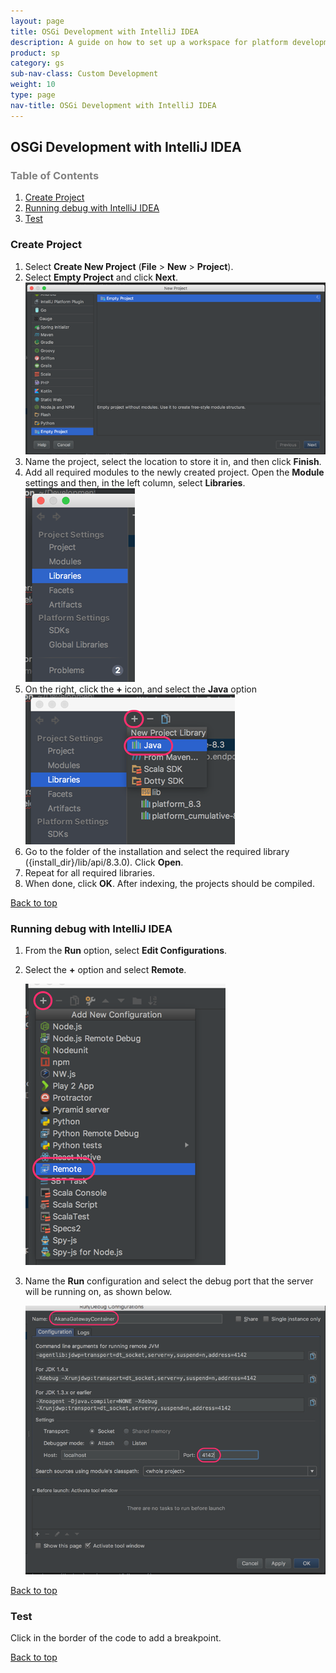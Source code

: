 ```yaml
---
layout: page
title: OSGi Development with IntelliJ IDEA
description: A guide on how to set up a workspace for platform development with IntelliJ IDEA
product: sp
category: gs
sub-nav-class: Custom Development
weight: 10
type: page
nav-title: OSGi Development with IntelliJ IDEA
---
```


## <a name="top"></a>OSGi Development with IntelliJ IDEA

<h3 style="color: grey;">Table of Contents</h3>
<ol class="table_of_contents">
	<li><a href="#createproject">Create Project</a></li>
	<li><a href="#debug">Running debug with IntelliJ IDEA</a></li>
	<li><a href="#test">Test</a></li>
</ol>


### <a name="createproject"></a>Create Project

1. Select **Create New Project** (**File** > **New** > **Project**).
1. Select **Empty Project** and click **Next**.
  ![](images/03_OSGiDevelopmentWithIntelliJ.png)
1. Name the project, select the location to store it in, and then click **Finish**.
1. Add all required modules to the newly created project. Open the **Module** settings and then, in the left column, select **Libraries**.
  ![](images/04_OSGiDevelopmentWithIntelliJ.png)
1. On the right, click the **+** icon, and select the **Java** option
    ![](images/05_OSGiDevelopmentWithIntelliJ.png)
1. Go to the folder of the installation and select the required library ({install_dir}/lib/api/8.3.0). Click **Open**.
1. Repeat for all required libraries.
1. When done, click **OK**.
After indexing, the projects should be compiled.
<p><a href="#top">Back to top</a></p>



### <a name="debug"></a>Running debug with IntelliJ IDEA

1. From the **Run** option, select **Edit Configurations**.
2. Select the **+** option and select **Remote**.

	![](images/06_OSGiDevelopmentWithIntelliJ.png)
	
3. Name the **Run** configuration and select the debug port that the server will be running on, as shown below.

	![](images/07_OSGiDevelopmentWithIntelliJ.png)
<p><a href="#top">Back to top</a></p>




### <a name="test"></a>Test

Click in the border of the code to add a breakpoint.

<p><a href="#top">Back to top</a></p>